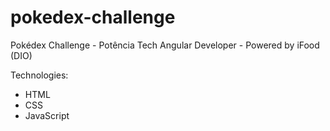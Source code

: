 # pokedex-challenge
Pokédex Challenge - Potência Tech Angular Developer - Powered by iFood (DIO)

Technologies: 
<ul>
  <li>HTML</li>
  <li>CSS</li>
  <li>JavaScript</li>
</ul>




